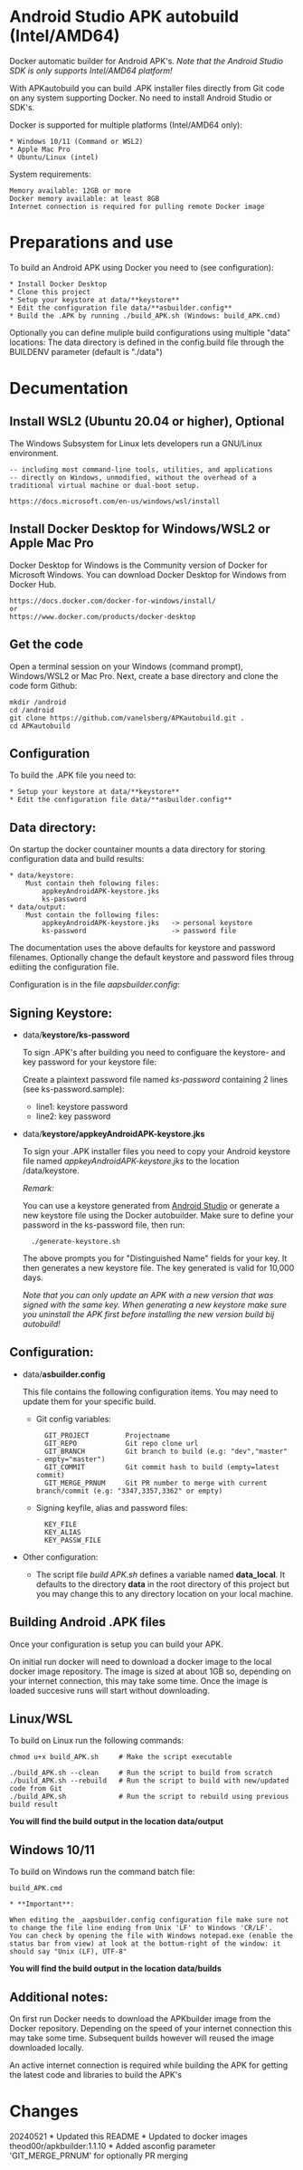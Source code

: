 # Android Studio APK autobuild (Intel/AMD64)

Docker automatic builder for Android APK's. *Note that the Android Studio SDK is only supports Intel/AMD64 platform!*

With APKautobuild you can build .APK installer files directly from Git code on any system supporting Docker. No need to install Android Studio or SDK's. 

Docker is supported for multiple platforms (Intel/AMD64 only):

    * Windows 10/11 (Command or WSL2)
    * Apple Mac Pro
    * Ubuntu/Linux (intel)

System requirements:

    Memory available: 12GB or more
    Docker memory available: at least 8GB
    Internet connection is required for pulling remote Docker image
 
# Preparations and use

To build an Android APK using Docker you need to (see configuration):

    * Install Docker Desktop
    * Clone this project
    * Setup your keystore at data/**keystore**
    * Edit the configuration file data/**asbuilder.config**
    * Build the .APK by running ./build_APK.sh (Windows: build_APK.cmd)

Optionally you can define muliple build configurations using multiple "data" locations:
The data directory is defined in the config.build file through the BUILDENV parameter (default is "./data")

# Decumentation

## Install WSL2 (Ubuntu 20.04 or higher), Optional

The Windows Subsystem for Linux lets developers run a GNU/Linux environment.

    -- including most command-line tools, utilities, and applications
    -- directly on Windows, unmodified, without the overhead of a traditional virtual machine or dual-boot setup.

    https://docs.microsoft.com/en-us/windows/wsl/install

## Install Docker Desktop for Windows/WSL2 or Apple Mac Pro

Docker Desktop for Windows is the Community version of Docker for Microsoft Windows. You can download Docker Desktop for Windows from Docker Hub.

    https://docs.docker.com/docker-for-windows/install/
    or
    https://www.docker.com/products/docker-desktop

## Get the code
Open a terminal session on your Windows (command prompt), Windows/WSL2 or Mac Pro.
Next, create a base directory and clone the code form Github:

	mkdir /android
	cd /android
	git clone https://github.com/vanelsberg/APKautobuild.git .
	cd APKautobuild

## Configuration
To build the .APK file you need to:

    * Setup your keystore at data/**keystore**
    * Edit the configuration file data/**asbuilder.config**

## Data directory:
On startup the docker countainer mounts a data directory for storing configuration data and build results:

    * data/keystore:
        Must contain theh folowing files:
            appkeyAndroidAPK-keystore.jks
            ks-password
    * data/output:
        Must contain the following files:
            appkeyAndroidAPK-keystore.jks   -> personal keystore
            ks-password                     -> password file

The documentation uses the above defaults for keystore and password filenames. Optionally change the default keystore and password files throug ediiting the configuration file. 

Configuration is in the file _aapsbuilder.config_:

## Signing Keystore:

* data/**keystore/ks-password**

    To sign .APK's after building you need to configuare the keystore- and key password for your keystore file:

    Create a plaintext password file named _ks-password_ containing 2 lines (see ks-password.sample):
    * line1: keystore password
    * line2: key password


* data/**keystore/appkeyAndroidAPK-keystore.jks**

    To sign your .APK installer files you need to copy your Android keystore file named _appkeyAndroidAPK-keystore.jks_ to the location /data/keystore. 

    _Remark:_

    You can use a keystore generated from [Android Studio](https://androidaps.readthedocs.io/en/latest/EN/Installing-AndroidAPS/Building-APK.html#generate-signed-apk)
    or generate a new keystore file using the Docker autobuilder. Make sure to define your password in the ks-password file, then run:

        ./generate-keystore.sh

    The above prompts you for "Distinguished Name" fields for your key. It then generates a new keystore file. The key generated is valid for 10,000 days.

    _Note that you can only update an APK with a new version that was signed with the same key. When generating a new keystore make sure you uninstall the APK first before installing the new version build bij autobuild!_

## Configuration:

* data/**asbuilder.config**

    This file contains the following configuration items. You may need to update them for your specific build.

    * Git config variables:

            GIT_PROJECT         Projectname
            GIT_REPO            Git repo clone url
            GIT_BRANCH          Git branch to build (e.g: "dev","master" - empty="master")
            GIT_COMMIT          Git commit hash to build (empty=latest commit)
            GIT_MERGE_PRNUM     Git PR number to merge with current branch/commit (e.g: "3347,3357,3362" or empty)

    * Signing keyfile, alias and password files:

            KEY_FILE
            KEY_ALIAS
            KEY_PASSW_FILE

* Other configuration:

    * The script file _build APK.sh_ defines a variable named **data_local**.
    It defaults to the directory **data** in the root directory of this project but you may change this to any directory location on your local machine.

## Building Android .APK files

Once your configuration is setup you can build your APK.

On initial run docker will need to download a docker image to the local docker image repository. The image is sized at about 1GB so, depending on your internet connection, this may take some time. Once the image is loaded succesive runs will start without downloading.

## Linux/WSL

To build on Linux run the following commands:

    chmod u+x build_APK.sh     # Make the script executable

    ./build_APK.sh --clean     # Run the script to build from scratch
    ./build_APK.sh --rebuild   # Run the script to build with new/updated code from Git
    ./build_APK.sh             # Run the script to rebuild using previous build result

**You will find the build output in the location __data__/output**

## Windows 10/11

To build on Windows run the command batch file:

    build_APK.cmd

    * **Important**:

    When editing the _aapsbuilder.config configuration file make sure not to change the file line ending from Unix 'LF' to Windows 'CR/LF'.
    You can check by opening the file with Windows notepad.exe (enable the status bar from view) at look at the bottum-right of the window: it should say "Unix (LF), UTF-8"

**You will find the build output in the location __data__/builds**

## Additional notes:
On first run Docker needs to download the APKbuilder image from the Docker repository. Depending on the speed of your internet connection
this may take some time. Subsequent builds however will reused the image downloaded locally.

An active internet connection is required while building the APK for getting the latest code and libraries to build the APK's

# Changes

20240521
    * Updated this README
    * Updated to docker images theod00r/apkbuilder:1.1.10
    * Added asconfig parameter 'GIT_MERGE_PRNUM' for optionally PR merging 
